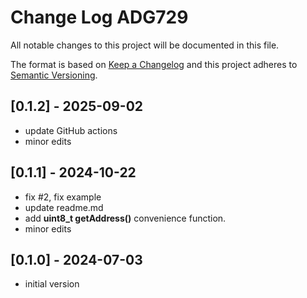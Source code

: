 # Change Log ADG729

All notable changes to this project will be documented in this file.

The format is based on [Keep a Changelog](http://keepachangelog.com/)
and this project adheres to [Semantic Versioning](http://semver.org/).


## [0.1.2] - 2025-09-02
- update GitHub actions
- minor edits


## [0.1.1] - 2024-10-22
- fix #2, fix example
- update readme.md
- add **uint8_t getAddress()** convenience function.
- minor edits

## [0.1.0] - 2024-07-03
- initial version

